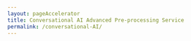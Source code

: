 ```yaml
---
layout: pageAccelerator
title: Conversational AI Advanced Pre-processing Service
permalink: /conversational-AI/
---
```


<script>
    //Variables for this specific single accelerator page, to centralize re-used variables
    const textPageTitle = "Conversational AI Advanced Pre-processing Service";
    const htmlPageDescription = `Collection of modules to help with validation, identification and authentication processes`;
    const srcHeaderImage = "/images/conversational-AI/M365CO19_SMB_iPhone_245.jpg";
    const linkAccessAcceleratorRepo = "https://github.com/microsoft/cai-advanced-processing-service";
    const listPrereqs = ["Access to an Azure subscription",
        "Access to an Azure DevOps subscription",
        "Service Principal Account"];
    const listIndustries = ["Horizontal solution that addresses cross-industry needs"];
    const listUseCases = ["Validation - entity extraction and data preparation for backend processing",
        "Identification - identify a user or asset",
        "Authentication - authenticate a user or asset"];
    const htmlAcceleratorDescription = 
        `<p style="margin-top: 30px;">
            The Conversational AI - Advanced Processing Service consists of a series of APIs the simplify common validation, identification and authentication tasks when implementing conversational AI solutions. 
            <h1>Why this is Important</h1>
            Among the key activities in conversational AI interactions are validation, identification and authentication of the user.  By creating an accelerator, we not only drive speed in delivery, but we also ensure consistent processing approach to these important activities.
            <br/><br/>
            <h1>Details of the Accelerator</h1>        
            This solution accelerator is designed for use with intelligent applications with text-and speech input, such as chat bots or voice bots.
            <ul>
                <li>The accelerator provides a modular and extensible pre/post processing service, </li>
                <li>Enables greater flexibility for user input options in conversational scenarios </li>
                <li>Enables extended, context-based understanding of user input </li>
                <li>Uses a channel-based approach where appropriate </li>
                <li>Provides process / UX flow best practices for common scenarios </li>
            </ul>
            <h1><u>Validation, Identification and Authentication – Definitions and Examples:</u></h1>
            <table>
                <tr>
                    <th></th>
                    <th>Validation</th>
                    <th>Identification</th>
                    <th>Authentication</th>
                </tr>
                <tr>
                    <td>Definition</td>
                    <td>Entity extraction + data preparation for backend processing</td>
                    <td>Identify a user or asset</td>
                    <td>Authenticate a user or asset</td>
                </tr>
                <tr>
                    <td>Example</td>
                    <td>
                        - License plate format is valid 
                        <br/>
                        - Customer number format is valid
                    </td>
                    <td>
                        - License plate is known in backend system
                        <br/>
                        - Customer number exists in customer database
                    </td>
                    <td>- Combination of validated entities from user input which are verified with authentication database</td>
                </tr>
                <tr>
                    <td>Technological approaches</td>
                    <td>- Via pre/post processing functions based on entities (speech + text input)</td>
                    <td>- Via pre/post processing functions based on entities (speech + text input)</td>
                    <td>
                        - Via Authentication processing functions based on entities (speech input)
                        <br/>
                        - Via Oauth/Identity Provider validated login (e.g. AAD, etc.)
                    </td>
                </tr>
            </table>
        </p>`;

    const listLinksRelatedAccelerators = ["n/a (should be hidden"];
    
    const linkContributingGuide = "n/a (should be hidden";

    const listTechnologies = ["Azure Machine Learning",
        "Azure DevOps",
        "Azure Key Vault",
        "Azure Compute Instance",
        "Azure Compute Cluster",
        "Azure Container Instance",
        "Azure Kubernetes Services"];

    const htmlArchitectureSection = `<img src="/images/conversational-AI/High-level-Architecture.png" alt="High-level Architecture">`;
    const htmlBranchingStrategySection = `n/a (should be hidden`;
    const htmlAcceleratorComponents = `<img src="/images/conversational-AI/Technical-components-of-the-accelerator.png" alt="High-level Architecture">`;
    const htmlKeyAcceleratorFiles = `n/a (should be hidden)`;
    const htmlLiveDemoSection = `n/a (should be hidden)`;
    const htmlRepoStructureSection = `n/a (should be hidden)`;
    
    //boolean variables to show / hide sections of the page
    const toHide_AcceleratorGuidanceSection = true;
    const toHide_RelatedAccelerators = true;
    const toHide_ContributingGuide = true;
    const toHide_ArchitectureSection = false;
    const toHide_BranchingStrategySection = true;
    const toHide_AcceleratorComponents = false;
    const toHide_KeyAcceleratorFiles = true;
    const toHide_LiveDemoSection = true;
    const toHide_RepoStructureSection = true;
</script>

<script src="/scripts/script-setsingleacceleratorpagecontents.js" type="text/javascript"></script>